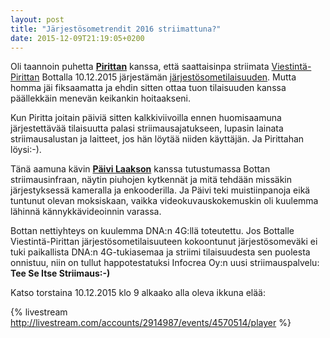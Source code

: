 ```yaml
---
layout: post
title: "Järjestösometrendit 2016 striimattuna?"
date: 2015-12-09T21:19:05+0200
---
```


Oli taannoin puhetta **[Pirittan](https://twitter.com/Piritta)** kanssa, että saattaisinpa striimata [Viestintä-Pirittan](http://www.viestintapiritta.fi/) Bottalla 10.12.2015 järjestämän [järjestösometilaisuuden](http://www.viestintapiritta.fi/jarjestosomen-tila-kartoituksen-julkistaminen-ja-jarjestosome-trendit-2016/). Mutta homma jäi fiksaamatta ja ehdin sitten ottaa tuon tilaisuuden kanssa päällekkäin menevän keikankin hoitaakseni.

Kun Piritta joitain päiviä sitten kalkkiviivoilla ennen huomisaamuna järjestettävää tilaisuutta palasi striimausajatukseen, lupasin lainata striimausalustan ja laitteet, jos hän löytää niiden käyttäjän. Ja Pirittahan löysi:-).<!--more-->

Tänä aamuna kävin **[Päivi Laakson](https://twitter.com/PLaakso)** kanssa tutustumassa Bottan striimausinfraan, näytin piuhojen kytkennät ja mitä tehdään missäkin järjestyksessä kameralla ja enkooderilla. Ja Päivi teki muistiinpanoja eikä tuntunut olevan moksiskaan, vaikka videokuvauskokemuskin oli kuulemma lähinnä kännykkävideoinnin varassa.

Bottan nettiyhteys on kuulemma DNA:n 4G:llä toteutettu. Jos Bottalle Viestintä-Pirittan järjestösometilaisuuteen kokoontunut järjestösomeväki ei tuki paikallista DNA:n 4G-tukiasemaa ja striimi tilaisuudesta sen puolesta onnistuu, niin on tullut happotestatuksi Infocrea Oy:n uusi striimauspalvelu: **Tee Se Itse Striimaus:-)**

Katso torstaina 10.12.2015 klo 9 alkaako alla oleva ikkuna elää:

{% livestream http://livestream.com/accounts/2914987/events/4570514/player %}
